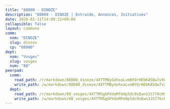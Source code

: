 ```yaml
---
title: "88000 - DINOZE"
description: "88000 - DINOZE | Entraide, Annonces, Initiatives"
date: 2020-01-11T14:09:21+09:00
collapsible: false
layout: commune
comm:
  nom: "DINOZE"
  slug: dinoze
  cp: "88000"
dept:
  nom: "Vosges"
  slug: vosges
  num: "88"
peerpad:
  comm:
    read_path: /r/markdown/88000_dinoze/4XTTMByGehxaLvmBYQrHEbKA5Qw7vXU3u4RJLfGMLLwdZJjtY
    write_path: /w/markdown/88000_dinoze/4XTTMByGehxaLvmBYQrHEbKA5Qw7vXU3u4RJLfGMLLwdZJjtY-K3TgU8TDXdkkmUApKHHxsYKQsumKdDRFDyPChXu4LEip1RairfmfDhSmoFcGSbsCmXRhJv9JXA57rc5fUcWyEHpqXqjtDi1Fqinwf4WxXeoska7UsGSjEWAe3wjt8rpoXfFizmfz
  dept:
    read_path: /r/markdown/88_vosges/4XTTM5gGPXdoMfm9p5dc9sEwn3JS776cHSw64JYpD4AKnKgyh
    write_path: /w/markdown/88_vosges/4XTTM5gGPXdoMfm9p5dc9sEwn3JS776cHSw64JYpD4AKnKgyh-K3TgUjEFywcTUHQwfrd2vcZqhoXLakdoQGFv4iriv1FKkvQkBsudnBxafkQDfPcxTDRHN5T6bYyganuvcakuKenYoB5mPLKqUBjNMwpn75GQVixUmzXGkneDufRSqDthC8iyXi1Z
---
```


